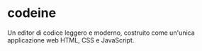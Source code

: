 # codeine
Un editor di codice leggero e moderno, costruito come un'unica applicazione web HTML, CSS e JavaScript.
